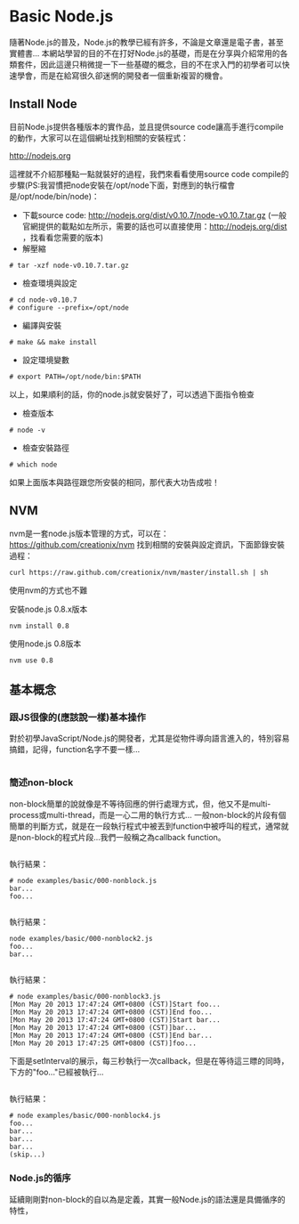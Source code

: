 Basic Node.js
====

隨著Node.js的普及，Node.js的教學已經有許多，不論是文章還是電子書，甚至實體書... 本網站學習的目的不在打好Node.js的基礎，而是在分享與介紹常用的各類套件，因此這邊只稍微提一下一些基礎的概念，目的不在求入門的初學者可以快速學會，而是在給寫很久卻迷惘的開發者一個重新複習的機會。

## Install Node

目前Node.js提供各種版本的實作品，並且提供source code讓高手進行compile的動作，大家可以在這個網址找到相關的安裝程式：

http://nodejs.org

這裡就不介紹那種點一點就裝好的過程，我們來看看使用source code compile的步驟(PS:我習慣把node安裝在/opt/node下面，對應到的執行檔會是/opt/node/bin/node)：

* 下載source code: http://nodejs.org/dist/v0.10.7/node-v0.10.7.tar.gz (一般官網提供的載點如左所示，需要的話也可以直接使用：http://nodejs.org/dist ，找看看您需要的版本)
* 解壓縮
```
# tar -xzf node-v0.10.7.tar.gz
```
* 檢查環境與設定
```
# cd node-v0.10.7
# configure --prefix=/opt/node
```
* 編譯與安裝
```
# make && make install
```
* 設定環境變數
```
# export PATH=/opt/node/bin:$PATH
```

以上，如果順利的話，你的node.js就安裝好了，可以透過下面指令檢查

* 檢查版本
```
# node -v
```
* 檢查安裝路徑
```
# which node
```

如果上面版本與路徑跟您所安裝的相同，那代表大功告成啦！

## NVM

nvm是一套node.js版本管理的方式，可以在：https://github.com/creationix/nvm 找到相關的安裝與設定資訊，下面節錄安裝過程：

```
curl https://raw.github.com/creationix/nvm/master/install.sh | sh
```

使用nvm的方式也不難

安裝node.js 0.8.x版本
```
nvm install 0.8
```

使用node.js 0.8版本
```
nvm use 0.8
```

## 基本概念

### 跟JS很像的(應該說一樣)基本操作

對於初學JavaScript/Node.js的開發者，尤其是從物件導向語言進入的，特別容易搞錯，記得，function名字不要一樣...
<pre class="code" data-js="basic/000-duplicateFun.js"></pre>

### 簡述non-block
non-block簡單的說就像是不等待回應的併行處理方式，但，他又不是multi-process或multi-thread，而是一心二用的執行方式...
一般non-block的片段有個簡單的判斷方式，就是在一段執行程式中被丟到function中被呼叫的程式，通常就是non-block的程式片段...我們一般稱之為callback function。

<pre class="code" data-js="basic/000-nonblock.js"></pre>

執行結果：
```
# node examples/basic/000-nonblock.js
bar...
foo...
```
<pre class="code" data-js="basic/000-nonblock2.js"></pre>

執行結果：
```
node examples/basic/000-nonblock2.js
foo...
bar...
```

<pre class="code" data-js="basic/000-nonblock3.js"></pre>

執行結果：
```
# node examples/basic/000-nonblock3.js
[Mon May 20 2013 17:47:24 GMT+0800 (CST)]Start foo...
[Mon May 20 2013 17:47:24 GMT+0800 (CST)]End foo...
[Mon May 20 2013 17:47:24 GMT+0800 (CST)]Start bar...
[Mon May 20 2013 17:47:24 GMT+0800 (CST)]bar...
[Mon May 20 2013 17:47:24 GMT+0800 (CST)]End bar...
[Mon May 20 2013 17:47:25 GMT+0800 (CST)]foo...
```

下面是setInterval的展示，每三秒執行一次callback，但是在等待這三瞟的同時，下方的"foo..."已經被執行...
<pre class="code" data-js="basic/000-nonblock4.js"></pre>

執行結果：
```
# node examples/basic/000-nonblock4.js
foo...
bar...
bar...
bar...
(skip...)
```

### Node.js的循序

延續剛剛對non-block的自以為是定義，其實一般Node.js的語法還是具備循序的特性，

<pre class="code" data-js="basic/000-sequence.js"></pre>


